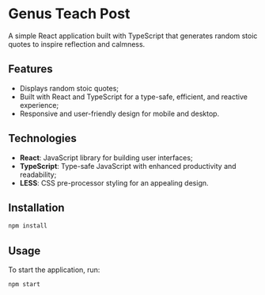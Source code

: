 # Genus Teach Post

A simple React application built with TypeScript that generates random stoic quotes to inspire reflection and calmness.

## Features

- Displays random stoic quotes;
- Built with React and TypeScript for a type-safe, efficient, and reactive experience;
- Responsive and user-friendly design for mobile and desktop.

## Technologies

- **React**: JavaScript library for building user interfaces;
- **TypeScript**: Type-safe JavaScript with enhanced productivity and readability;
- **LESS**: CSS pre-processor styling for an appealing design.

## Installation

```bash
npm install
```

## Usage

To start the application, run:

```bash
npm start
```